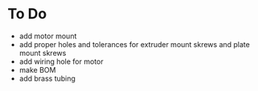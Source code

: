 # To Do
- add motor mount
- add proper holes and tolerances for extruder mount skrews and plate mount skrews
- add wiring hole for motor
- make BOM 
- add brass tubing 